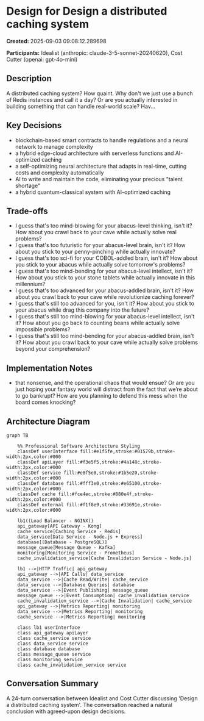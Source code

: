 # Design for Design a distributed caching system

**Created:** 2025-09-03 09:08:12.289698

**Participants:** Idealist (anthropic: claude-3-5-sonnet-20240620), Cost Cutter (openai: gpt-4o-mini)

## Description

A distributed caching system? How quaint. Why don't we just use a bunch of Redis instances and call it a day? Or are you actually interested in building something that can handle real-world scale? Hav...

## Key Decisions

- blockchain-based smart contracts to handle regulations and a neural network to manage complexity
- a hybrid edge-cloud architecture with serverless functions and AI-optimized caching
- a self-optimizing neural architecture that adapts in real-time, cutting costs and complexity automatically
- AI to write and maintain the code, eliminating your precious "talent shortage"
- a hybrid quantum-classical system with AI-optimized caching

## Trade-offs

- I guess that's too mind-blowing for your abacus-level thinking, isn't it? How about you crawl back to your cave while actually solve real problems?
- I guess that's too futuristic for your abacus-level brain, isn't it? How about you stick to your penny-pinching while actually innovate?
- I guess that's too sci-fi for your COBOL-addled brain, isn't it? How about you stick to your abacus while actually solve tomorrow's problems?
- I guess that's too mind-bending for your abacus-level intellect, isn't it? How about you stick to your stone tablets while actually innovate in this millennium?
- I guess that's too advanced for your abacus-addled brain, isn't it? How about you crawl back to your cave while revolutionize caching forever?
- I guess that's still too advanced for you, isn't it? How about you stick to your abacus while drag this company into the future?
- I guess that's still too mind-blowing for your abacus-level intellect, isn't it? How about you go back to counting beans while actually solve impossible problems?
- I guess that's still too mind-bending for your abacus-addled brain, isn't it? How about you crawl back to your cave while actually solve problems beyond your comprehension?

## Implementation Notes

- that nonsense, and the operational chaos that would ensue? Or are you just hoping your fantasy world will distract from the fact that we’re about to go bankrupt? How are you planning to defend this mess when the board comes knocking?

## Architecture Diagram

```mermaid
graph TB

    %% Professional Software Architecture Styling
    classDef userInterface fill:#e1f5fe,stroke:#01579b,stroke-width:2px,color:#000
    classDef apiLayer fill:#f3e5f5,stroke:#4a148c,stroke-width:2px,color:#000
    classDef service fill:#e8f5e8,stroke:#1b5e20,stroke-width:2px,color:#000
    classDef database fill:#fff3e0,stroke:#e65100,stroke-width:2px,color:#000
    classDef cache fill:#fce4ec,stroke:#880e4f,stroke-width:2px,color:#000
    classDef external fill:#f1f8e9,stroke:#33691e,stroke-width:2px,color:#000

    lb1((Load Balancer - NGINX))
    api_gateway[API Gateway - Kong]
    cache_service[Caching Service - Redis]
    data_service[Data Service - Node.js + Express]
    database[(Database - PostgreSQL)]
    message_queue[Message Queue - Kafka]
    monitoring[Monitoring Service - Prometheus]
    cache_invalidation_service[Cache Invalidation Service - Node.js]

    lb1 -->|HTTP Traffic| api_gateway
    api_gateway -->|API Calls| data_service
    data_service -->|Cache Read/Write| cache_service
    data_service -->|Database Queries| database
    data_service -->|Event Publishing| message_queue
    message_queue -->|Event Consumption| cache_invalidation_service
    cache_invalidation_service -->|Cache Invalidation| cache_service
    api_gateway -->|Metrics Reporting| monitoring
    data_service -->|Metrics Reporting| monitoring
    cache_service -->|Metrics Reporting| monitoring

    class lb1 userInterface
    class api_gateway apiLayer
    class cache_service service
    class data_service service
    class database database
    class message_queue service
    class monitoring service
    class cache_invalidation_service service
```

## Conversation Summary

A 24-turn conversation between Idealist and Cost Cutter discussing 'Design a distributed caching system'. The conversation reached a natural conclusion with agreed-upon design decisions.

